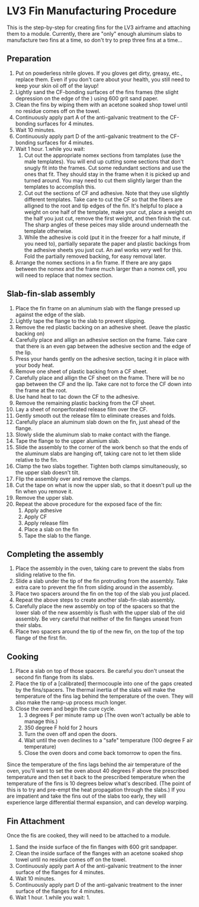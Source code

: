 # LV3 Fin Manufacturing Procedure

This is the step-by-step for creating fins for the LV3 airframe and attaching them to a module. 
Currently, there are "only" enough aluminum slabs to manufacture two fins at a time, so don't try to prep three fins at a time...

## Preparation
1. Put on powderless nitrile gloves. If you gloves get dirty, greasy, etc., replace them. Even if you don't care about your health, you still need to keep your skin oil off of the layup!
1. Lightly sand the CF-bonding surfaces of the fins frames (the slight depression on the edge of the ) using 600 grit sand paper.
1. Clean the fins by wiping them with an acetone soaked shop towel until no residue comes off on the towel. 
1. Continuously apply part A of the anti-galvanic treatment to the CF-bonding surfaces for 4 minutes.
1. Wait 10 minutes.
1. Continuously apply part D of the anti-galvanic treatment to the CF-bonding surfaces for 4 minutes.
1. Wait 1 hour.
1.while you wait: 
	1. Cut out the appropriate nomex sections from tamplates (use the male templates). You will end up cutting some sections that don't snugly fit into the frames. Cut some redundant sections and use the ones that fit. They should stay in the frame when it is picked up and turned around. You may need to cut them slightly larger than the templates to accomplish this.
	1. Cut out the sections of CF and adhesive. Note that they use slightly different templates. Take care to cut the CF so that the fibers are alligned to the root and tip edges of the fin. It's helpful to place a weight on one half of the template, make your cut, place a weight on the half you just cut, remove the first weight, and then finish the cut. The sharp angles of these peices may slide around underneath the template otherwise.
	1. While the adhesive is cold (put it in the freezer for a half minute, if you need to), partially separate the paper and plastic backings from the adhesive sheets you just cut. An awl works *very* well for this. Fold the partially removed backing, for easy removal later.
1. Arrange the nomex sections in a fin frame. If there are any gaps between the nomex and the frame much larger than a nomex cell, you will need to replace that nomex section.

## Slab-fin-slab assembly
1. Place the fin frame on an aluminum slab with the flange pressed up against the edge of the slab. 
1. Lightly tape the flange to the slab to prevent slipping. 
1. Remove the red plastic backing on an adhesive sheet. (leave the plastic backing on)
1. Carefully place and allign an adhesive section on the frame. Take care that there is an even gap between the adhesive section and the edge of the lip.
1. Press your hands gently on the adhesive section, tacing it in place with your body heat.
1. Remove one sheet of plastic backing from a CF sheet.
1. Carefully place and allign the CF sheet on the frame. There will be no gap between the CF and the lip. Take care not to force the CF down into the frame at the root.
1. Use hand heat to tac down the CF to the adhesive. 
1. Remove the remaining plastic backing from the CF sheet. 
1. Lay a sheet of nonperforated release film over the CF. 
1. Gently smooth out the release film to eliminate creases and folds. 
1. Carefully place an aluminum slab down on the fin, just ahead of the flange.
1. Slowly slide the aluminum slab to make contact with the flange. 
1. Tape the flange to the upper alumium slab. 
1. Slide the assembly to the corner of the work bench so that the ends of the aluminum slabs are hanging off, taking care not to let them slide relative to the fin.
1. Clamp the two slabs together. Tighten both clamps simultaneously, so the upper slab doesn't tilt.
1. Flip the assembly over and remove the clamps.
1. Cut the tape on what is now the upper slab, so that it doesn't pull up the fin when you remove it.
1. Remove the upper slab. 
1. Repeat the above procedure for the exposed face of the fin:
	1. Apply adhesive
	1. Apply CF
	1. Apply release film
	1. Place a slab on the fin
	1. Tape the slab to the flange.

## Completing the assembly
1. Place the assembly in the oven, taking care to prevent the slabs from sliding relative to the fin.
1. Slide a slab under the tip of the fin protruding from the assembly. Take extra care to prevent the fin from sliding around in the assembly.
1. Place two spacers around the fin on the top of the slab you just placed.
1. Repeat the above steps to create another slab-fin-slab assembly.
1. Carefully place the new assembly on top of the spacers so that the lower slab of the new assembly is flush with the upper slab of the old assembly. Be very careful that neither of the fin flanges unseat from their slabs. 
1. Place two spacers around the tip of the new fin, on the top of the top flange of the first fin. 

## Cooking
1. Place a slab on top of those spacers. Be careful you don't unseat the second fin flange from its slabs. 
1. Place the tip of a \[calibrated\] thermocouple into one of the gaps created by the fins/spacers. The thermal inertia of the slabs will make the temperature of the fins lag behind the temperature of the oven. They will also make the ramp-up process much longer. 
1. Close the oven and begin the cure cycle. 
	1. 3 degrees F per minute ramp up (The oven won't actually be able to manage this.)
	1. 350 degree F hold for 2 hours
	1. Turn the oven off and open the doors.
	1. Wait until the oven declines to a "safe" temperature (100 degree F air temperature)
	1. Close the oven doors and come back tomorrow to open the fins.

Since the temperature of the fins lags behind the air temperature of the oven, you'll want to set the oven about 40 degrees F above the prescribed temperature and then set it back to the prescribed temperature when the temperature of the fins is 10 degrees below what's described. (The point of this is to try and pre-empt the heat propagation through the slabs.) 
If you are impatient and take the fins out of the slabs too early, they will experience large differential thermal expansion, and can develop warping. 

## Fin Attachment
Once the fis are cooked, they will need to be attached to a module. 

1. Sand the inside surface of the fin flanges with 600 grit sandpaper.
1. Clean the inside surface of the flanges with an acetone soaked shop towel until no residue comes off on the towel.
1. Continuously apply part A of the anti-galvanic treatment to the inner surface of the flanges for 4 minutes.
1. Wait 10 minutes.
1. Continuously apply part D of the anti-galvanic treatment to the inner surface of the flanges for 4 minutes.
1. Wait 1 hour.
1.while you wait: 
	1. 
